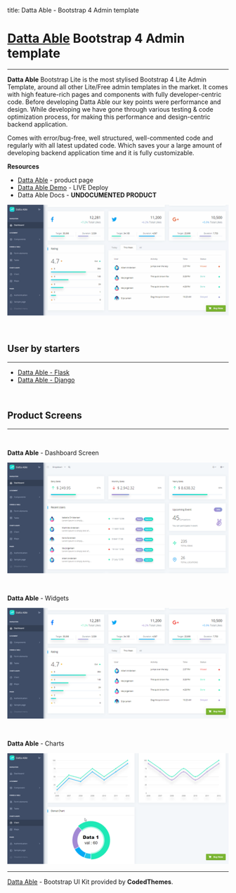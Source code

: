 title: Datta Able - Bootstrap 4 Admin template

# [Datta Able](https://appseed.us/admin-dashboards/flask-dashboard-dattaable-pro) Bootstrap 4 Admin template
---

**Datta Able** Bootstrap Lite is the most stylised Bootstrap 4 Lite Admin Template, around all other Lite/Free admin templates in the market. It comes with high feature-rich pages and components with fully developer-centric code. Before developing Datta Able our key points were performance and design. While developing we have gone through various testing & code optimization process, for making this performance and design-centric backend application.

Comes with error/bug-free, well structured, well-commented code and regularly with all latest updated code. Which saves your a large amount of developing backend application time and it is fully customizable.

**Resources**

- [Datta Able](https://codedthemes.com/item/datta-able-bootstrap-lite/) - product page
- [Datta Able Demo](http://lite.codedthemes.com/datta-able/bootstrap/) - LIVE Deploy
- Datta Able Docs - **UNDOCUMENTED PRODUCT**

![Datta Able - Free Bootstrap Template, main product screen.](https://raw.githubusercontent.com/admin-dashboards/bootstrap-template-datta-able/main/media/bootstrap-template-datta-able-intro.gif)

<br />

## User by starters
---

- [Datta Able - Flask](/admin-dashboards/flask-dashboard-dattaable/)
- [Datta Able - Django](/admin-dashboards/django-dashboard-dattaable/)

<br />

## Product Screens
---

<br />

**Datta Able** - Dashboard Screen

![Pixel Lite - Dashboard Screen.](https://raw.githubusercontent.com/admin-dashboards/bootstrap-template-datta-able/main/media/bootstrap-template-datta-able-screen.png)

<br />

**Datta Able** - Widgets

![Pixel Lite - Widgets.](https://raw.githubusercontent.com/admin-dashboards/bootstrap-template-datta-able/main/media/bootstrap-template-datta-able-screen-widgets.png)

<br />

**Datta Able** - Charts

![Pixel Lite - UI Buttons.](https://raw.githubusercontent.com/admin-dashboards/bootstrap-template-datta-able/main/media/bootstrap-template-datta-able-screen-charts.png)

---
[Datta Able](https://appseed.us/admin-dashboards/flask-dashboard-dattaable-pro) - Bootstrap UI Kit provided by **CodedThemes**.
